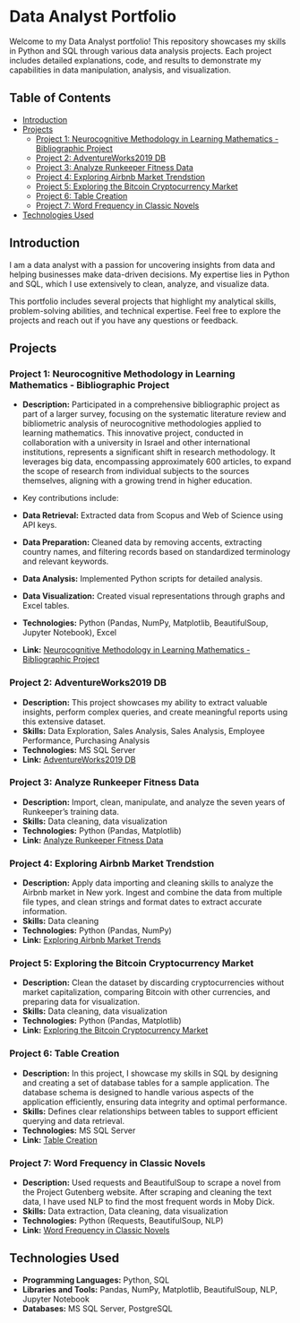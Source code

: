 # Data Analyst Portfolio

Welcome to my Data Analyst portfolio! This repository showcases my skills in Python and SQL through various data analysis projects. Each project includes detailed explanations, code, and results to demonstrate my capabilities in data manipulation, analysis, and visualization.

## Table of Contents

- [Introduction](#introduction)
- [Projects](#projects)
  - [Project 1: Neurocognitive Methodology in Learning Mathematics - Bibliographic Project](meta_article_research)
  - [Project 2: AdventureWorks2019 DB](adventureworks2019_db)
  - [Project 3: Analyze Runkeeper Fitness Data](analyze_runkeeper_fitness_data)
  - [Project 4: Exploring Airbnb Market Trendstion](exploring_airbnb_market_trends)
  - [Project 5: Exploring the Bitcoin Cryptocurrency Market](exploring_the_bitcoin_cryptocurrency_market)
  - [Project 6: Table Creation](table_creation)
  - [Project 7: Word Frequency in Classic Novels](word_frequency_in_classic_novels)
- [Technologies Used](#technologies-used)


## Introduction

I am a data analyst with a passion for uncovering insights from data and helping businesses make data-driven decisions. My expertise lies in Python and SQL, which I use extensively to clean, analyze, and visualize data.

This portfolio includes several projects that highlight my analytical skills, problem-solving abilities, and technical expertise. Feel free to explore the projects and reach out if you have any questions or feedback.

## Projects

### Project 1: Neurocognitive Methodology in Learning Mathematics - Bibliographic Project

- **Description:** Participated in a comprehensive bibliographic project as part of a larger survey, focusing on the systematic literature review and bibliometric analysis of neurocognitive methodologies applied to learning mathematics. This innovative project, conducted in collaboration with a university in Israel and other international institutions, represents a significant shift in research methodology. It leverages big data, encompassing approximately 600 articles, to expand the scope of research from individual subjects to the sources themselves, aligning with a growing trend in higher education.

- Key contributions include:

- **Data Retrieval:** Extracted data from Scopus and Web of Science using API keys.
- **Data Preparation:** Cleaned data by removing accents, extracting country names, and filtering records based on standardized terminology and relevant keywords.
- **Data Analysis:** Implemented Python scripts for detailed analysis.
- **Data Visualization:** Created visual representations through graphs and Excel tables.

- **Technologies:** Python (Pandas, NumPy, Matplotlib, BeautifulSoup, Jupyter Notebook), Excel
- **Link:** [Neurocognitive Methodology in Learning Mathematics - Bibliographic Project](meta_article_research) 

###  Project 2: AdventureWorks2019 DB

- **Description:** This project showcases my ability to extract valuable insights, perform complex queries, and create meaningful reports using this extensive dataset.
- **Skills:** Data Exploration, Sales Analysis, Sales Analysis, Employee Performance, Purchasing Analysis
- **Technologies:** MS SQL Server 
- **Link:** [AdventureWorks2019 DB](adventureworks2019_db)

### Project 3: Analyze Runkeeper Fitness Data

- **Description:** Import, clean, manipulate, and analyze the seven years of Runkeeper’s training data.
- **Skills:** Data cleaning, data visualization
- **Technologies:** Python (Pandas, Matplotlib)
- **Link:** [Analyze Runkeeper Fitness Data](analyze_runkeeper_fitness_data)

### Project 4: Exploring Airbnb Market Trendstion 

- **Description:** Apply data importing and cleaning skills to analyze the Airbnb market in New york. Ingest and combine the data from multiple file types, and clean strings and format dates to extract accurate information.
- **Skills:** Data cleaning
- **Technologies:** Python (Pandas, NumPy)
- **Link:** [Exploring Airbnb Market Trends](exploring_airbnb_market_trends)

### Project 5: Exploring the Bitcoin Cryptocurrency Market

- **Description:** Clean the dataset by discarding cryptocurrencies without market capitalization, comparing Bitcoin with other currencies, and preparing data for visualization.  
- **Skills:** Data cleaning, data visualization
- **Technologies:** Python (Pandas, Matplotlib)
- **Link:** [Exploring the Bitcoin Cryptocurrency Market](exploring_the_bitcoin_cryptocurrency_market)

###  Project 6: Table Creation

- **Description:** In this project, I showcase my skills in SQL by designing and creating a set of database tables for a sample application. The database schema is designed to handle various aspects of the application efficiently, ensuring data integrity and optimal performance.
- **Skills:** Defines clear relationships between tables to support efficient querying and data retrieval.
- **Technologies:** MS SQL Server 
- **Link:** [Table Creation](table_creation)

###  Project 7: Word Frequency in Classic Novels

- **Description:** Used requests and BeautifulSoup to scrape a novel from the Project Gutenberg website. After scraping and cleaning the text data, I have used NLP to find the most frequent words in Moby Dick. 
- **Skills:** Data extraction, Data cleaning, data visualization
- **Technologies:** Python (Requests, BeautifulSoup, NLP)
- **Link:** [Word Frequency in Classic Novels](word_frequency_in_classic_novels)


## Technologies Used

- **Programming Languages:** Python, SQL
- **Libraries and Tools:** Pandas, NumPy, Matplotlib, BeautifulSoup, NLP, Jupyter Notebook
- **Databases:** MS SQL Server, PostgreSQL 

